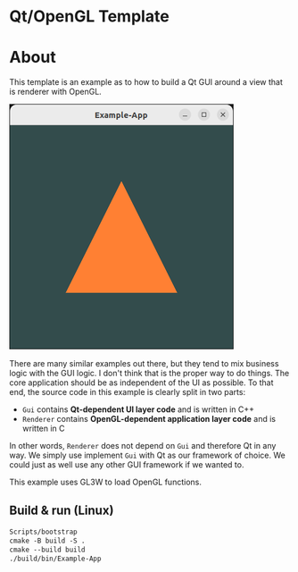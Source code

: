 # Qt/OpenGL Template

# About

This template is an example as to how to build a Qt GUI around a view that is
renderer with OpenGL.

![](screenshot.png)

There are many similar examples out there, but they tend to mix business logic
with the GUI logic. I don't think that is the proper way to do things. The core
application should be as independent of the UI as possible. To that end, the 
source code in this example is clearly split in two parts:

- `Gui` contains **Qt-dependent UI layer code** and is written in C++
- `Renderer` contains **OpenGL-dependent application layer code** and is written in C

In other words, `Renderer` does not depend on `Gui` and therefore Qt in any way.
We simply use implement `Gui` with Qt as our framework of choice. We could just
as well use any other GUI framework if we wanted to.

This example uses GL3W to load OpenGL functions.

## Build & run (Linux)

```
Scripts/bootstrap
cmake -B build -S .
cmake --build build
./build/bin/Example-App
```
